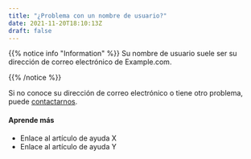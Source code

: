 ```yaml
---
title: "¿Problema con un nombre de usuario?"
date: 2021-11-20T18:10:13Z
draft: false
---
```


{{% notice info "Information" %}}
Su nombre de usuario suele ser su dirección de correo electrónico de Example.com.

{{% /notice %}}

Si no conoce su dirección de correo electrónico o tiene otro problema, puede [contactarnos](https://www.google.com).

#### Aprende más

- Enlace al artículo de ayuda X
- Enlace al artículo de ayuda Y
